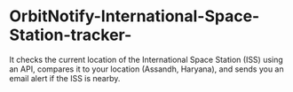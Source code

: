 # OrbitNotify-International-Space-Station-tracker-
It checks the current location of the International Space Station (ISS) using an API, compares it to your location (Assandh, Haryana), and sends you an email alert if the ISS is nearby.
